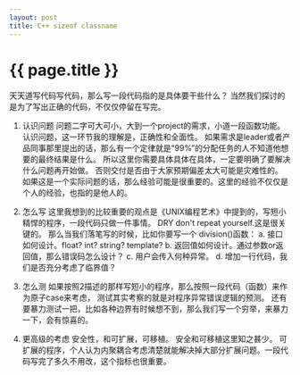```yaml
---
layout: post
title: C++ sizeof classname
---
```


{{ page.title }}
================

天天道写代码写代码，那么写一段代码指的是具体要干些什么？
当然我们探讨的是为了写出正确的代码，不仅仅停留在写完。

1. 认识问题
 问题二字可大可小，大到一个project的需求，小道一段函数功能。
 认识问题，这一环节我的理解是，正确性和全面性。 
 如果需求是leader或者产品同事那里提出的话，那么有一个定律就是“99%”的分配任务的人不知道他想要的最终结果是什么。
 所以这里你需要具体具体在具体，一定要明确了要解决什么问题再开始做。 否则交付是否由于大家预期偏差太大可能是灾难性的。
 如果这是一个实际问题的话，那么经验可能是很重要的。这里的经验不仅仅是个人的经验，也指的是他人的。

2. 怎么写
 这里我想到的比较重要的观点是《UNIX编程艺术》中提到的，写短小精悍的程序，一段代码只做一件事情。
 DRY don't repeat yourself.这是很关键的。
 那么当我们落笔写的时候，比如你要写一个 division()函数：
 a. 接口如何设计。float? int? string? template?
 b. 返回值如何设计。通过参数or返回值，那么错误码怎么设计？
 c. 用户会传入何种异常。
 d. 增加一行代码，我们是否充分考虑了临界值？

3. 怎么测
 如果按照2描述的那样写短小的程序，那么按照一段代码（函数）来作为原子case来考虑，
 测试其实考察的就是对程序异常错误逻辑的预测。
 还有要暴力测试一把，比如各种边界有时候想不到，那么我们写一个穷举，来暴力一下，会有惊喜的。

4. 更高级的考虑
 安全性，和可扩展，可移植。
 安全和可移植这里知之甚少。
 可扩展的程序，个人认为内聚耦合考虑清楚就能解决掉大部分扩展问题。一段代码写完了多久不用改，这个指标也很重要。
